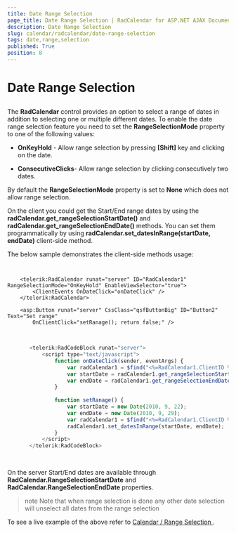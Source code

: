 ```yaml
---
title: Date Range Selection
page_title: Date Range Selection | RadCalendar for ASP.NET AJAX Documentation
description: Date Range Selection
slug: calendar/radcalendar/date-range-selection
tags: date,range,selection
published: True
position: 8
---
```


# Date Range Selection



## 

The **RadCalendar** control provides an option to select
a range of dates in addition to selecting one or multiple different dates.
To enable the date range selection feature you need to set the
**RangeSelectionMode** property to one of the following
values:

* **OnKeyHold** - Allow range selection by pressing **[Shift]** key and clicking on the date.

* **ConsecutiveClicks**- Allow range selection by clicking consecutively two dates.

By default the **RangeSelectionMode** property is set to
**None** which does not allow range selection.



On the client you could get the Start/End range dates by using
the **radCalendar.get_rangeSelectionStartDate()** and
**radCalendar.get_rangeSelectionEndDate()** methods. You can set
them programmatically by using **radCalendar.set_datesInRange(startDate,
endDate)** client-side method.

The below sample demonstrates the client-side methods usage:

````ASPNET
	     
	
	<telerik:RadCalendar runat="server" ID="RadCalendar1" RangeSelectionMode="OnKeyHold" EnableViewSelector="true">
	    <ClientEvents OnDateClick="onDateClick" />
	</telerik:RadCalendar>
	
	<asp:Button runat="server" CssClass="qsfButtonBig" ID="Button2" Text="Set range"
	    OnClientClick="setRanage(); return false;" />
````



````JavaScript
	     
	
	   <telerik:RadCodeBlock runat="server">
	       <script type="text/javascript">
	           function onDateClick(sender, eventArgs) {
	               var radCalendar1 = $find("<%=RadCalendar1.ClientID %>");
	               var startDate = radCalendar1.get_rangeSelectionStartDate();
	               var endDate = radCalendar1.get_rangeSelectionEndDate()
	           }
	
	           function setRanage() {
	               var startDate = new Date(2010, 9, 22);
	               var endDate = new Date(2010, 9, 29);
	               var radCalendar1 = $find("<%=RadCalendar1.ClientID %>");
	               radCalendar1.set_datesInRange(startDate, endDate);
	           }
	       </script>
	   </telerik:RadCodeBlock>
	
				
````



On the server Start/End dates are available through
**RadCalendar.RangeSelectionStartDate** and
**RadCalendar.RangeSelectionEndDate** properties.

>note Note that when range selection is done any other date selection will unselect all dates from the range selection
>


To see a live example of the above refer to [
Calendar / Range Selection ](http://demos.telerik.com/aspnet-ajax/calendar/examples/functionality/rangeselection/defaultcs.aspx).
